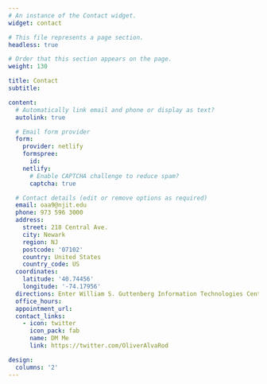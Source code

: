 ```yaml
---
# An instance of the Contact widget.
widget: contact

# This file represents a page section.
headless: true

# Order that this section appears on the page.
weight: 130

title: Contact
subtitle:

content:
  # Automatically link email and phone or display as text?
  autolink: true

  # Email form provider
  form:
    provider: netlify
    formspree:
      id:
    netlify:
      # Enable CAPTCHA challenge to reduce spam?
      captcha: true

  # Contact details (edit or remove options as required)
  email: oaa9@njit.edu
  phone: 973 596 3000
  address:
    street: 218 Central Ave.
    city: Newark
    region: NJ
    postcode: '07102'
    country: United States
    country_code: US
  coordinates:
    latitude: '40.74456'
    longitude: '-74.17956'
  directions: Enter William S. Guttenberg Information Technologies Center (GITC) and take elevator to fourth floor.
  office_hours:
  appointment_url:
  contact_links:
    - icon: twitter
      icon_pack: fab
      name: DM Me
      link: https://twitter.com/OliverAlvaRod

design:
  columns: '2'
---
```


